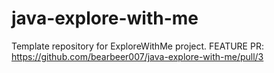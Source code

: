 # java-explore-with-me
Template repository for ExploreWithMe project.
FEATURE PR: https://github.com/bearbeer007/java-explore-with-me/pull/3